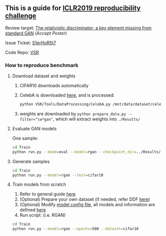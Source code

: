 ## This is a guide for [ICLR2019 reproducibility challenge](https://reproducibility-challenge.github.io/iclr_2019/)

Review target: [The relativistic discriminator: a key element missing from standard GAN](https://openreview.net/forum?id=S1erHoR5t7) (*Accept Poster*)

Issue Ticket: [S1erHoR5t7](https://github.com/reproducibility-challenge/iclr_2019/issues/10)

Code Repo: [VSR](https://github.com/LoSealL/VideoSuperResolution)

### How to reproduce benchmark

1. Download dataset and weights

   1. CIFAR10 downloads automatically
   2. CelebA is downloaded [here](http://mmlab.ie.cuhk.edu.hk/projects/CelebA.html), and is processed:
      ```bash
      python VSR/Tools/DataProcessing/CelebA.py /mnt/data/dataset/celeba/ --n_test=10000
      ```

   3. weights are downloaded by `python prepare_data.py --filter="\w*gan"`, which will extract weights into `./Results/`

2. Evaluate GAN models

   One sample:
   ```bash
   cd Train
   python run.py --mode=eval --model=rgan --checkpoint_dir=../Results/rgan --epochs=500 --test=cifar10 --enable_inception_score --enable_fid
   ```
   
3. Generate samples

   ```bash
   cd Train
   python run.py --model=rgan --test=cifar10
   ```

4. Train models from scratch

    1. Refer to general guide [here](./README.md)
    2. (Optional) Prepare your own dataset (if needed, refer DDF [here](./Data/README.md))
    3. (Optional) Modify [model config file](./Train/parameters/rgan.yaml), all models and information are defined [here](./VSR/Models/Gan.py)
    4. Run script: (i.e. RGAN)
    ```bash
    cd Train
    python run.py --model=rgan --epochs=500 --dataset=cifar10
    ```